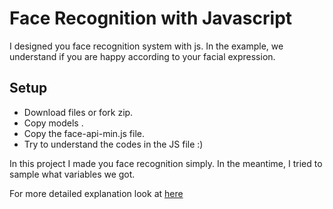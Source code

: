 # Face Recognition with Javascript

I designed you face recognition system with js. In the example, we understand if you are happy according to your facial expression.

## Setup

 - Download files or fork zip. 
 - Copy models .
 - Copy the face-api-min.js file. 
 - Try to understand the codes in the JS file :)

In this project I made you face recognition simply. In the meantime, I tried to sample what variables we got.

For more detailed explanation look at [here](https://github.com/justadudewhohacks/face-api.js)
